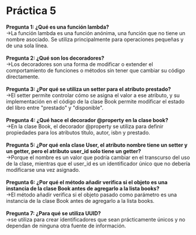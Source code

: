 # **Práctica 5**

**Pregunta 1: ¿Qué es una función lambda?**<br>
->La función lambda es una función anónima, una función que no tiene un nombre asociado. Se utiliza principalmente para operaciones pequeñas y de una sola línea.<br><br>
**Pregunta 2: ¿Qué son los decoradores?**<br>
->Los decoradores son una forma de modificar o extender el comportamiento de funciones o métodos sin tener que cambiar su código directamente.<br><br>
**Pregunta 3: ¿Por qué se utiliza un setter para el atributo prestado?**<br>
->El setter permite controlar cómo se asigna el valor a ese atributo, y su implementación en el código de la clase Book permite modificar el estado del libro entre "prestado" y "disponible".<br><br>
**Pregunta 4: ¿Qué hace el decorador @property en la clase book?**<br>
->En la clase Book, el decorador @property se utiliza para definir propiedades para los atributos titulo, autor, isbn y prestado.<br><br>
**Pregunta 5: ¿Por qué enla clase User, el atributo nombre tiene un setter y un getter, pero el atributo user_id solo tiene un getter?**<br>
->Porque el nombre es un valor que podría cambiar en el transcurso del uso de la clase, mientras que el user_id es un identificador único que no debería modificarse una vez asignado.<br><br>
**Pregunta 6: ¿Por qué el método añadir verifica si el objeto es una instancia de la clase Book antes de agregarlo a la lista books?**<br>
->El método añadir verifica si el objeto pasado como parámetro es una instancia de la clase Book antes de agregarlo a la lista books.<br><br>
**Pregunta 7: ¿Para qué se utiliza UUID?**<br>
->se utiliza para crear identificadores que sean prácticamente únicos y no dependan de ninguna otra fuente de información.
